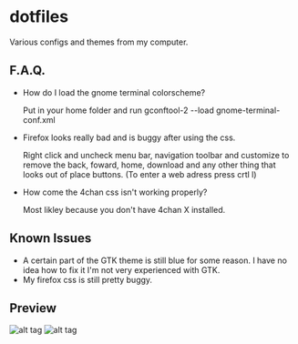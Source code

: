dotfiles
========
Various configs and themes from my computer.



F.A.Q.
--------------
- How do I load the gnome terminal colorscheme?

  Put in your home folder and run 
  gconftool-2 --load gnome-terminal-conf.xml
  
- Firefox looks really bad and is buggy after using the css.

  Right click and uncheck menu bar, navigation toolbar and customize to remove the back, foward, home, download and any     other thing that looks out of place buttons. (To enter a web adress press crtl l) 

- How come the 4chan css isn't working properly?

  Most likley because you don't have 4chan X installed.



Known Issues
--------------
- A certain part of the GTK theme is still blue for some reason. I have no idea how to fix it I'm not very experienced with GTK.
- My firefox css is still pretty buggy.

Preview
--------
![alt tag](https://i.imgur.com/3PcwP5U.png)
![alt tag](https://i.imgur.com/RISMtDz.png)
